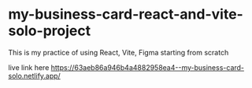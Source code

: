 # my-business-card-react-and-vite-solo-project
This is my practice of using React, Vite, Figma starting from scratch



live link here https://63aeb86a946b4a4882958ea4--my-business-card-solo.netlify.app/
